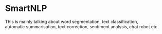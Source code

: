 # SmartNLP
This is mainly talking about word segmentation, text classification, automatic summarisation, text correction, sentiment analysis, chat robot etc
